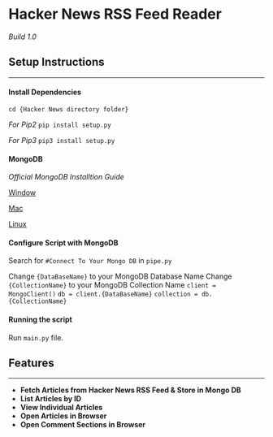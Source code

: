 # Hacker News RSS Feed Reader 
_Build 1.0_

## **Setup Instructions**
---
#### Install Dependencies

`cd {Hacker News directory folder}`

_For Pip2_
`pip install setup.py`

_For Pip3_
`pip3 install setup.py`

#### MongoDB
_Official MongoDB Installtion Guide_

<a href="https://docs.mongodb.com/manual/tutorial/install-mongodb-enterprise-on-windows/">Window</a>

<a href="https://docs.mongodb.com/manual/tutorial/install-mongodb-enterprise-on-os-x/">Mac</a>

<a href="https://docs.mongodb.com/manual/administration/install-enterprise-linux/">Linux</a>

#### Configure Script with MongoDB

Search for `#Connect To Your Mongo DB` in `pipe.py`


Change `{DataBaseName}` to your MongoDB Database Name
Change `{CollectionName}` to your MongoDB Collection Name
`client = MongoClient()`
`db = client.{DataBaseName}`
`collection = db.{CollectionName}`

#### Running the script

Run `main.py` file.

## **Features**
---
* **Fetch Articles from Hacker News RSS Feed & Store in Mongo DB**
* **List Articles by ID**
* **View Individual Articles**
* **Open Articles in Browser**
* **Open Comment Sections in Browser**